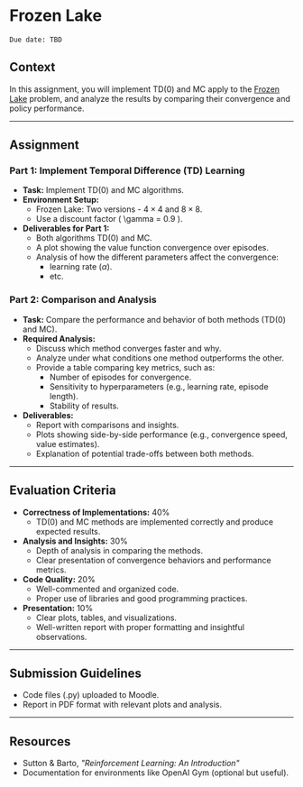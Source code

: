 # Frozen Lake

```{important}
Due date: TBD
```

## Context

In this assignment, you will implement TD(0) and MC apply to the [Frozen Lake](https://gymnasium.farama.org/environments/toy_text/frozen_lake/) problem, and analyze the results by comparing their convergence and policy performance.

---

## Assignment

### Part 1: Implement Temporal Difference (TD) Learning

- **Task:** Implement TD(0) and MC algorithms.
- **Environment Setup:**
  - Frozen Lake: Two versions - $4\times 4$ and $8\times 8$.
  - Use a discount factor \( \gamma = 0.9 \).
- **Deliverables for Part 1:**
  - Both algorithms TD(0) and MC.
  - A plot showing the value function convergence over episodes.
  - Analysis of how the different parameters affect the convergence:
    - learning rate ($\alpha$).
    - etc.

### Part 2: Comparison and Analysis
- **Task:** Compare the performance and behavior of both methods (TD(0) and MC).
- **Required Analysis:**
  - Discuss which method converges faster and why.
  - Analyze under what conditions one method outperforms the other.
  - Provide a table comparing key metrics, such as:
    - Number of episodes for convergence.
    - Sensitivity to hyperparameters (e.g., learning rate, episode length).
    - Stability of results.
- **Deliverables:**
  - Report with comparisons and insights.
  - Plots showing side-by-side performance (e.g., convergence speed, value estimates).
  - Explanation of potential trade-offs between both methods.

---

## Evaluation Criteria
- **Correctness of Implementations:** 40%
  - TD(0) and MC methods are implemented correctly and produce expected results.
- **Analysis and Insights:** 30%
  - Depth of analysis in comparing the methods.
  - Clear presentation of convergence behaviors and performance metrics.
- **Code Quality:** 20%
  - Well-commented and organized code.
  - Proper use of libraries and good programming practices.
- **Presentation:** 10%
  - Clear plots, tables, and visualizations.
  - Well-written report with proper formatting and insightful observations.

---

## Submission Guidelines

- Code files (.py) uploaded to Moodle.
- Report in PDF format with relevant plots and analysis.

---

## Resources
- Sutton & Barto, *"Reinforcement Learning: An Introduction"*
- Documentation for environments like OpenAI Gym (optional but useful).
